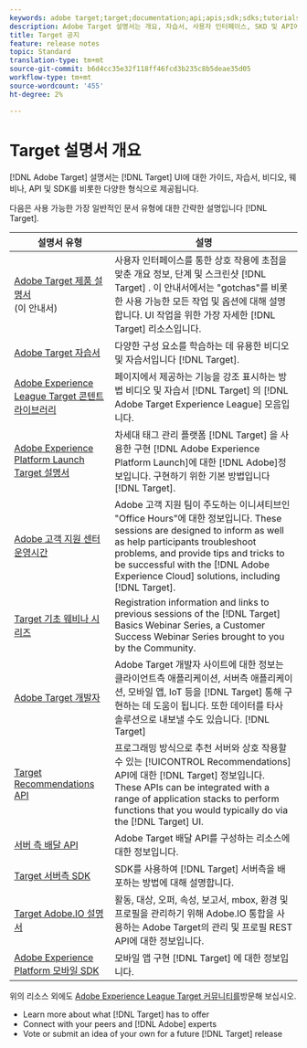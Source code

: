 ```yaml
---
keywords: adobe target;target;documentation;api;apis;sdk;sdks;tutorials;doc;documentation
description: Adobe Target 설명서는 개요, 자습서, 사용자 인터페이스, SKD 및 API에 대한 안내선 등 다양한 형식으로 제공됩니다.
title: Target 공지
feature: release notes
topic: Standard
translation-type: tm+mt
source-git-commit: b6d4cc35e32f118ff46fcd3b235c8b5deae35d05
workflow-type: tm+mt
source-wordcount: '455'
ht-degree: 2%

---
```



# Target 설명서 개요

[!DNL Adobe Target] 설명서는 [!DNL Target] UI에 대한 가이드, 자습서, 비디오, 웨비나, API 및 SDK를 비롯한 다양한 형식으로 제공됩니다.

다음은 사용 가능한 가장 일반적인 문서 유형에 대한 간략한 설명입니다 [!DNL Target].

| 설명서 유형 | 설명 |
| --- | --- |
| [Adobe Target 제품 설명서](/help/target-home.md)<br>(이 안내서) | 사용자 인터페이스를 통한 상호 작용에 초점을 맞춘 개요 정보, 단계 및 스크린샷 [!DNL Target] . 이 안내서에서는 &quot;gotchas&quot;를 비롯한 사용 가능한 모든 작업 및 옵션에 대해 설명합니다. UI 작업을 위한 가장 자세한 [!DNL Target] 리소스입니다. |
| [Adobe Target 자습서](https://docs.adobe.com/content/help/en/target-learn/tutorials/overview.html) | 다양한 구성 요소를 학습하는 데 유용한 비디오 및 자습서입니다 [!DNL Target]. |
| [Adobe Experience League Target 콘텐트 라이브러리](https://guided.adobe.com/#recommended/solutions/target) | 페이지에서 제공하는 기능을 강조 표시하는 방법 비디오 및 자습서 [!DNL Target] 의 [!DNL Adobe Target Experience League] 모음입니다. |
| [Adobe Experience Platform Launch Target 설명서](/help/c-implementing-target/c-implementing-target-for-client-side-web/how-to-deployatjs/cmp-implementing-target-using-adobe-launch.md) | 차세대 태그 관리 플랫폼 [!DNL Target] 을 사용한 구현 [!DNL Adobe Experience Platform Launch]에 대한 [!DNL Adobe]정보입니다. 구현하기 위한 기본 방법입니다 [!DNL Target]. |
| [Adobe 고객 지원 센터 운영시간](/help/cmp-resources-and-contact-information.md#concept_58EA30379D3B48C4848BA2A8C464A5B7) | Adobe 고객 지원 팀이 주도하는 이니셔티브인 &quot;Office Hours&quot;에 대한 정보입니다. These sessions are designed to inform as well as help participants troubleshoot problems, and provide tips and tricks to be successful with the [!DNL Adobe Experience Cloud] solutions, including [!DNL Target]. |
| [Target 기초 웨비나 시리즈](https://landing.adobe.com/acs/2018/na/adobe-target/registration.html) | Registration information and links to previous sessions of the [!DNL Target] Basics Webinar Series, a Customer Success Webinar Series brought to you by the Community. |
| [Adobe Target 개발자](http://developers.adobetarget.com/) | Adobe Target 개발자 사이트에 대한 정보는 클라이언트측 애플리케이션, 서버측 애플리케이션, 모바일 앱, IoT 등을 [!DNL Target] 통해 구현하는 데 도움이 됩니다. 또한 데이터를 타사 솔루션으로 내보낼 수도 있습니다. [!DNL Target] |
| [Target Recommendations API](https://developers.adobetarget.com/api/recommendations/) | 프로그래밍 방식으로 추천 서버와 상호 작용할 수 있는 [!UICONTROL Recommendations] API에 대한 [!DNL Target] 정보입니다. These APIs can be integrated with a range of application stacks to perform functions that you would typically do via the [!DNL Target] UI. |
| [서버 측 배달 API](https://developers.adobetarget.com/api/delivery-api/) | Adobe Target 배달 API를 구성하는 리소스에 대한 정보입니다. |
| [Target 서버측 SDK](https://adobetarget-sdks.gitbook.io/docs/) | SDK를 사용하여 [!DNL Target] 서버측을 배포하는 방법에 대해 설명합니다. |
| [Target Adobe.IO 설명서](http://developers.adobetarget.com/api/#introduction) | 활동, 대상, 오퍼, 속성, 보고서, mbox, 환경 및 프로필을 관리하기 위해 Adobe.IO 통합을 사용하는 Adobe Target의 관리 및 프로필 REST API에 대한 정보입니다. |
| [Adobe Experience Platform 모바일 SDK](https://aep-sdks.gitbook.io/docs/using-mobile-extensions/adobe-target) | 모바일 앱 구현 [!DNL Target] 에 대한 정보입니다. |

위의 리소스 외에도 [Adobe Experience League Target 커뮤니티를](https://experienceleaguecommunities.adobe.com/t5/adobe-target/ct-p/adobe-target-community)방문해 보십시오.

* Learn more about what [!DNL Target] has to offer
* Connect with your peers and [!DNL Adobe] experts
* Vote or submit an idea of your own for a future [!DNL Target] release